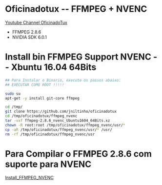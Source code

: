# Oficinadotux -- FFMPEG + NVENC
[Youtube Channel OficinadoTux](https://www.youtube.com/channel/UCfh_Dbh1LrqGVJQ1k2f6DgQ)

 - FFMPEG 2.8.6
 - NVIDIA SDK 6.0.1


# Install bin FFMPEG Support NVENC -- Xbuntu 16.04 64Bits

```bash
## Para Instalar o Binario, execute os passos abaixo:
## EXECUTAR COMO ROOT !!!!!

sudo su
apt-get -y install git-core ffmpeg

cd /tmp/
git clone https://github.com/jniltinho/oficinadotux
cd /tmp/oficinadotux/ffmpeg_nvenc
tar -vxf ffmpeg-2.8.6_nvenc_Ubuntu1604_64Bits.xz
chown -R root:root /tmp/oficinadotux/ffmpeg_nvenc/usr/*
cp -aR /tmp/oficinadotux/ffmpeg_nvenc/usr/* /usr/
rm -rf /tmp/oficinadotux/ffmpeg_nvenc/usr

```

# Para Compilar o FFMPEG 2.8.6 com suporte para NVENC
[Install_FFMPEG_NVENC](https://gist.github.com/jniltinho/96bb45bec18a90d0d33448ee67c28cc7)
